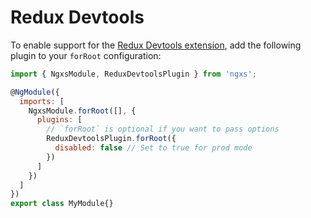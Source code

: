 # Redux Devtools
To enable support for the [Redux Devtools extension](http://extension.remotedev.io/),
add the following plugin to your `forRoot` configuration:

```javascript
import { NgxsModule, ReduxDevtoolsPlugin } from 'ngxs';

@NgModule({
  imports: [
    NgxsModule.forRoot([], {
      plugins: [
        // `forRoot` is optional if you want to pass options
        ReduxDevtoolsPlugin.forRoot({
          disabled: false // Set to true for prod mode
        })
      ]
    })
  ]
})
export class MyModule{}
```
